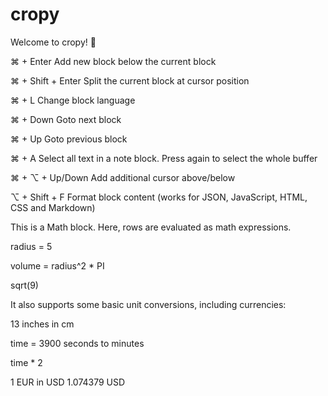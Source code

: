 # cropy

Welcome to cropy! 👋

⌘ + Enter           Add new block below the current block

⌘ + Shift + Enter   Split the current block at cursor position

⌘ + L               Change block language

⌘ + Down            Goto next block

⌘ + Up              Goto previous block

⌘ + A               Select all text in a note block. Press again to select the whole buffer

⌘ + ⌥ + Up/Down     Add additional cursor above/below

⌥ + Shift + F       Format block content (works for JSON, JavaScript, HTML, CSS and Markdown)

This is a Math block. Here, rows are evaluated as math expressions. 

radius = 5

volume = radius^2 * PI

sqrt(9)

It also supports some basic unit conversions, including currencies:

13 inches in cm

time = 3900 seconds to minutes

time * 2

1 EUR in USD 1.074379 USD
